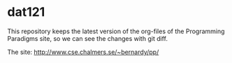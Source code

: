 dat121
======

This repository keeps the latest version of the org-files of the Programming Paradigms site, so we can see the changes with git diff.

The site: http://www.cse.chalmers.se/~bernardy/pp/

